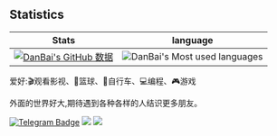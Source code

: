 ## Statistics
 Stats | language
--- | --- 
[![DanBai's GitHub 数据](https://github-readme-stats.vercel.app/api?username=danbai225)]() | ![DanBai's Most used languages](https://github-readme-stats.vercel.app/api/top-langs/?username=danbai225&layout=compact&hide_border=true&langs_count=10)

爱好:🎬观看影视、🏀篮球、🚴自行车、💻编程、🎮游戏

外面的世界好大,期待遇到各种各样的人结识更多朋友。

[![Telegram Badge](https://img.shields.io/badge/-Telegram-blue?style=flat&logo=Telegram&logoColor=white)](https://t.me/danbai9420) 
[![](https://img.shields.io/badge/-Blog-brightgreen?style=flat&logo=Blogger&logoColor=white)](https://p00q.cn)
[![](https://img.shields.io/badge/-Email-red?style=flat&logo=Mail.Ru&logoColor=white)](mailto:danbai@88.com)
